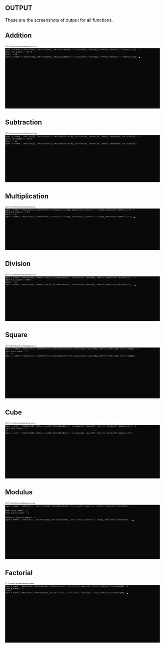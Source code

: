 ## OUTPUT <BR/>

These are the screenshots of output for all functions.

## Addition <BR/>
![](https://github.com/KeerthuMG/M1_Knowledge_Utility/blob/main/MiniProject_C/6_ImagesAndVideos/Addition.jpeg)

## Subtraction <BR/>
![](https://github.com/KeerthuMG/M1_Knowledge_Utility/blob/main/MiniProject_C/6_ImagesAndVideos/Subtraction.jpeg)

## Multiplication <BR/>
![](https://github.com/KeerthuMG/M1_Knowledge_Utility/blob/main/MiniProject_C/6_ImagesAndVideos/Multiplication.jpeg)

## Division <BR/>
![](https://github.com/KeerthuMG/M1_Knowledge_Utility/blob/main/MiniProject_C/6_ImagesAndVideos/Division.jpeg)

## Square <BR/>
![](https://github.com/KeerthuMG/M1_Knowledge_Utility/blob/main/MiniProject_C/6_ImagesAndVideos/Square.jpeg)

## Cube <BR/>
![](https://github.com/KeerthuMG/M1_Knowledge_Utility/blob/main/MiniProject_C/6_ImagesAndVideos/Cube.jpeg)

## Modulus <BR/>
![](https://github.com/KeerthuMG/M1_Knowledge_Utility/blob/main/MiniProject_C/6_ImagesAndVideos/Modulus.jpeg)

## Factorial <BR/>
![](https://github.com/KeerthuMG/M1_Knowledge_Utility/blob/main/MiniProject_C/6_ImagesAndVideos/Factorial.jpeg)
